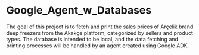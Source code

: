 # Google_Agent_w_Databases
The goal of this project is to fetch and print the sales prices of Arçelik brand deep freezers from the Akakçe platform, categorized by sellers and product types. The database is intended to be local, and the data fetching and printing processes will be handled by an agent created using Google ADK.
